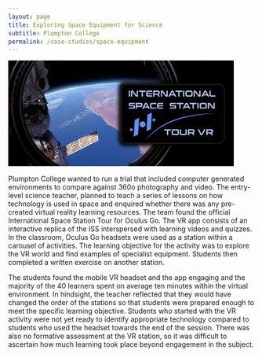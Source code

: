 ```yaml
---
layout: page
title: Exploring Space Equipment for Science
subtitle: Plumpton College
permalink: /case-studies/space-equipment
---
```


[![Exploring Space Equipment for Science](/images/case-studies/space-equipment.jpg "Exploring Space Equipment for Science")](/)

Plumpton College wanted to run a trial that included computer generated environments to compare against 360o photography and video. The entry-level science teacher, planned to teach a series of lessons on how technology is used in space and enquired whether there was any pre-created virtual reality learning resources. The team found the official International Space Station Tour for Oculus Go. The VR app consists of an interactive replica of the ISS interspersed with learning videos and quizzes. In the classroom, Oculus Go headsets were used as a station within a carousel of activities. The learning objective for the activity was to explore the VR world and find examples of specialist equipment. Students then completed a written exercise on another station. 

The students found the mobile VR headset and the app engaging and the majority of the 40 learners spent on average ten minutes within the virtual environment. In hindsight, the teacher reflected that they would have changed the order of the stations so that students were prepared enough to meet the specific learning objective. Students who started with the VR activity were not yet ready to identify appropriate technology compared to students who used the headset towards the end of the session. There was also no formative assessment at the VR station, so it was difficult to ascertain how much learning took place beyond engagement in the subject.
